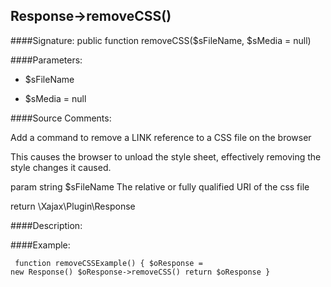 ## Response->removeCSS()

####Signature: public function removeCSS($sFileName, $sMedia = null)

####Parameters:

* $sFileName

* $sMedia = null




####Source Comments:

Add a command to remove a LINK reference to a CSS file on the browser



This causes the browser to unload the style sheet, effectively removing the style changes it caused.



param string		$sFileName			The relative or fully qualified URI of the css file



return \Xajax\Plugin\Response



####Description:


####Example:
<code><pre>
function removeCSSExample()
{
    $oResponse = new Response()
    $oResponse->removeCSS()
    return $oResponse
}
</pre></code>
